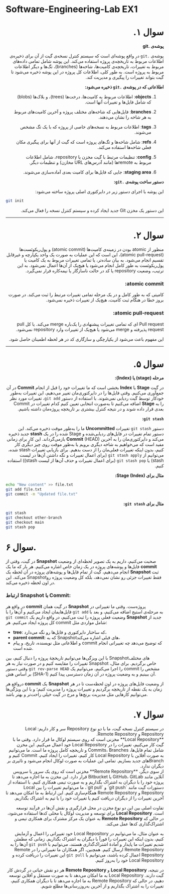 
# Software-Engineering-Lab EX1
<div dir="rtl">

# سوال ۱.


**پوشه‌ی .git**

پوشه‌ی `.git` در واقع پوشه‌ای است که سیستم کنترل نسخه‌ی گیت از آن برای ذخیره‌ی اطلاعات مربوط به تاریخچه‌ی پروژه استفاده می‌کند. این پوشه شامل تمامی داده‌های مربوط به تغییرات، تاریخچه‌ی کامیت‌ها، شاخه‌ها (branches)، تگ‌ها و دیگر اطلاعات مربوط به پروژه است. به طور کلی، اطلاعات کل پروژه در این پوشه ذخیره می‌شود تا گیت بتواند تغییرات را پیگیری و مدیریت کند.


**اطلاعاتی که در پوشه‌ی `.git` ذخیره می‌شود:**
 

1. **objects**: اطلاعات مربوط به کامیت‌ها، درخت‌ها (trees)، و بلاک‌ها (blobs) که شامل فایل‌ها و تغییرات آنها است.

2. **branches**: فایل‌هایی که شاخه‌های مختلف پروژه و آخرین کامیت‌های مربوط به هر شاخه را نشان می‌دهند.

3. **tags**: اطلاعات مربوط به نسخه‌های خاصی از پروژه که با یک تگ مشخص می‌شوند.

4. **refs**: شامل شاخه‌ها و تگ‌های پروژه است که گیت از آنها برای پیگیری مکان فعلی شاخه‌ها استفاده می‌کند.

5. **config**: تنظیمات مرتبط با گیت مخزن یا repository، شامل اطلاعات مربوط به remote‌ها (مانند آدرس‌های URL مخازن) و تنظیمات دیگر.

6. **staging area**: جایی که فایل‌ها برای کامیت بعدی آماده‌سازی می‌شوند.


**دستور ساخت پوشه‌ی `.git`:**

این پوشه با اجرای دستور زیر در دایرکتوری اصلی پروژه ساخته می‌شود:
<div dir="ltr">

```bash
git init
```

<div dir="rtl">
این دستور یک مخزن Git جدید ایجاد کرده و سیستم کنترل نسخه را فعال می‌کند.

---
# سوال ۲.



منظور از atomic بودن در زمینه‌ی کامیت‌ها (atomic commit) و پول‌ریکوئست‌ها (atomic pull-request)، این است که این عملیات به صورت یک واحد یکپارچه و غیرقابل تقسیم انجام می‌شود. به بیان ساده‌تر، یا تمامی تغییرات مربوط به یک کامیت یا پول‌ریکوئست به طور کامل انجام می‌شود یا هیچ‌یک از آن‌ها اعمال نمی‌شود. به این ترتیب، وضعیت repository یا کد در حالت ناسازگار یا نیمه‌کاره قرار نمی‌گیرد.

### atomic commit:
کامیتی که به طور کامل و در یک مرحله تمامی تغییرات مرتبط را ثبت می‌کند. در صورت بروز خطا در هنگام ثبت کامیت، هیچ‌یک از تغییرات ذخیره نمی‌شود.

### atomic pull-request:
Pull request ای که تمامی تغییرات پیشنهادی را یک‌باره merge می‌کند. یا کل pull request پذیرفته و merge می‌شود یا هیچ‌یک از تغییرات وارد repository نمی‌شود.

این مفهوم باعث می‌شود از یکپارچگی و سازگاری کد در هر لحظه اطمینان حاصل شود.




---

# سوال ۵.
**مرحله (stage) یا (Index):**

در گیت **Stage** یا **Index** بخشی است که ما تغییرات خود را قبل از انجام **Commit** در آن جمع‌آوری می‌کنیم. وقتی فایل‌ها را در دایرکتوری‌مان تغییر می‌دهیم، این تغییرات به‌طور خودکار توسط گیت ردیابی نمی‌شوند. با استفاده از دستور `git add`، تغییرات مورد نظر را به **Stage** اضافه می‌کنیم تا به‌صورت انتخابی تعیین کنیم کدام تغییرات در Commit بعدی قرار داده شوند و در نتیجه کنترل بیشتری بر تاریخچه پروژه‌مان داشته باشیم.

**`git stash`:**

دستور `git stash` تغییرات **Uncommitted** ما را به‌طور موقت ذخیره می‌کند. این دستور تمام تغییرات در فایل‌های ردیابی‌شده و Stage شده را در یک **stash** جدید ذخیره می‌کند و دایرکتوری‌مان را به آخرین **Commit** (HEAD) بازمی‌گرداند. این کار برای زمانی مفید است که می‌خواهیم به شاخه دیگری برویم یا به‌طور موقت روی چیز دیگری کار کنیم، بدون اینکه تغییرات فعلی‌مان را از دست بدهیم. برای بازیابی تغییرات stash شده، می‌توانیم از `git stash apply` (برای اعمال تغییرات و نگه داشتن آن‌ها در لیست stash) یا `git stash pop` (برای اعمال تغییرات و حذف آن‌ها از لیست stash)) استفاده کنیم.

**مثال برای Stage (Index):**

<div dir="ltr">

```bash
echo "New content" >> file.txt
git add file.txt
git commit -m "Updated file.txt"
```

<div dir="rtl">

**مثال برای `git stash`:**

<div dir="ltr">


```bash
git stash
git checkout other-branch
git checkout main
git stash pop
```


# سوال ۶.


در گیت، وقتی از **Snapshot** صحبت می‌کنیم، داریم به یک تصویر لحظه‌ای از وضعیت فایل‌ها و پوشه‌های پروژه در یک زمان خاص اشاره می‌کنیم. هر بار که ما یک **commit** انجام می‌دهیم، گیت از تمام فایل‌ها و پوشه‌های پروژه در آن لحظه یک **Snapshot** ثبت می‌کند. این Snapshotفقط تغییرات جزئی رو نشان نمی‌دهد، بلکه کل وضعیت پروژه رو در اون لحظه ذخیره می‌کند.

### ارتباط **Snapshot** با **Commit**:
در واقع هر **commit** در گیت همان **Snapshot** پروژه‌ست. وقتی ما تغییراتی در فایل‌هایمان ایجاد می‌کنیم و آن‌ها را با `git add` به مرحله‌ی استیج اضافه می‌کنیم، و بعد با `git commit` وضعیت فعلی پروژه را ثبت می‌کنیم، در واقع داریم یک **Snapshot** جدید از کل پروژه ایجاد می‌کنیم. هر commit شامل مواردی مثل:
- **tree**: که ساختار دایرکتوری و فایل‌ها رو نگه می‌دارد،
- **parent commit**: که به Snapshot‌های قبلی اشاره می‌کند،
- و اطلاعاتی مثل نویسنده، تاریخ، و پیام commit که توضیح می‌دهد چه تغییراتی انجام شده است.

با این ویزگی‌ها می‌توانیم تاریخچهٔ پروژه را دنبال کنیم، بین Snapshot‌های مختلف تغییرات را مقایسه کنیم و در صورت نیاز به هر Snapshot خاص برگردیم. برای مثال، وقتی دستور `git rev-parse HEAD` را اجرا می‌کنیم، می‌توانیم یک commit مشخص را بر اساس هش (SHA-1) آن ببینیم و به وضعیت پروژه در آن زمان دسترسی پیدا کنیم.

درواقع هر **commit** یک **Snapshot** از وضعیت فایل‌های پروژه در اون لحظه‌ست تا در هر زمان به یک نقطه از تاریخچه برگردیم و تغییرات پروژه را مدیریت کنیم؛ و با این ویژگی‌ها می‌توانیم کارهایی مثل مدیریت برنچ‌ها و مرج در گیت خیلی راحت‌تر و بهتر باشد.
<div dir="rtl">

#  سوال ۷.

<div style="text-align: right">
در سیستم کنترل نسخه گیت، ما با دو نوع Repository سر و کار داریم: Local Repository و Remote Repository.
<div dir="rtl">
**Local Repository** مخزنی است که روی سیستم لوکال ما قرار دارد. وقتی ما با گیت کار می‌کنیم، تغییرات را در Local Repository خود اعمال می‌کنیم. این مخزن شامل تمام فایل‌ها، Commits، Branches و تاریخچه کامل پروژه ما است. ما می‌توانیم به صورت آفلاین با Local Repository کار کنیم، تغییرات را ایجاد کنیم، Commit کنیم و Branch‌های جدید بسازیم. تمامی این عملیات به صورت لوکال انجام می‌شود و تاثیری بر دیگران ندارد.
<div dir="rtl">
از سوی دیگر، **Remote Repository** مخزنی است که روی یک سرور یا سرویس آنلاین مانند GitHub، GitLab یا Bitbucket قرار دارد. این مخزن به ما اجازه می‌دهد تا پروژه خود را با دیگران به اشتراک بگذاریم و به صورت تیمی همکاری کنیم. با استفاده از دستورات گیت مانند `git push` و `git pull`، ما می‌توانیم تغییرات را بین Local Repository و Remote Repository همگام‌سازی کنیم. این ارتباط به ما امکان می‌دهد تا آخرین تغییرات را از دیگران دریافت کنیم یا تغییرات خود را با تیم به اشتراک بگذاریم.

تفاوت اصلی بین این دو نوع مخزن در محل قرارگیری و نقش آن‌ها در فرآیند توسعه است. **Local Repository** برای توسعه و مدیریت لوکال یا محلی کدها استفاده می‌شود، در حالی که **Remote Repository** به عنوان یک مرکز مشترک برای همکاری تیمی و اشتراک‌گذاری کدها عمل می‌کند.

به عنوان مثال، ما می‌توانیم در Local Repository خود تغییراتی را اعمال و آزمایش کنیم، بدون اینکه این تغییرات را فوراً با دیگران به اشتراک بگذاریم. زمانی که مطمئن شدیم تغییرات ما پایدار و آمادهٔ اشتراک‌گذاری هستند، می‌توانیم با `git push` آن‌ها را به Remote Repository ارسال کنیم. همچنین، اگر همکاران ما تغییراتی را در Remote Repository اعمال کرده باشند، می‌توانیم با `git pull` این تغییرات را دریافت کرده و Local Repository خود را به‌روز کنیم.

در نتیجه، **Local Repository** و **Remote Repository** هر دو نقش حیاتی در گردش کار گیت دارند. Local Repository به ما امکان می‌دهد تا به صورت مستقل و آفلاین توسعه دهیم، در حالی که Remote Repository به ما اجازه می‌دهد تا با دیگران همکاری کنیم، تغییرات را به اشتراک بگذاریم و از آخرین به‌روزرسانی‌ها مطلع شویم.

</div>

